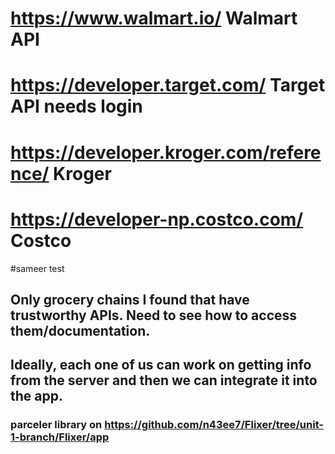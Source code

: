 # https://www.walmart.io/ Walmart API
# https://developer.target.com/ Target API needs login
# https://developer.kroger.com/reference/ Kroger 
# https://developer-np.costco.com/ Costco
#sameer test
## Only grocery chains I found that have trustworthy APIs. Need to see how to access them/documentation. 
## Ideally, each one of us can work on getting info from the server and then we can integrate it into the app.
### parceler library on https://github.com/n43ee7/Flixer/tree/unit-1-branch/Flixer/app
